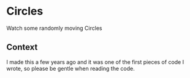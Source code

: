 # Circles
Watch some randomly moving Circles

## Context
I made this a few years ago and it was one of the first pieces of code I wrote, so please be gentle when reading the code.
